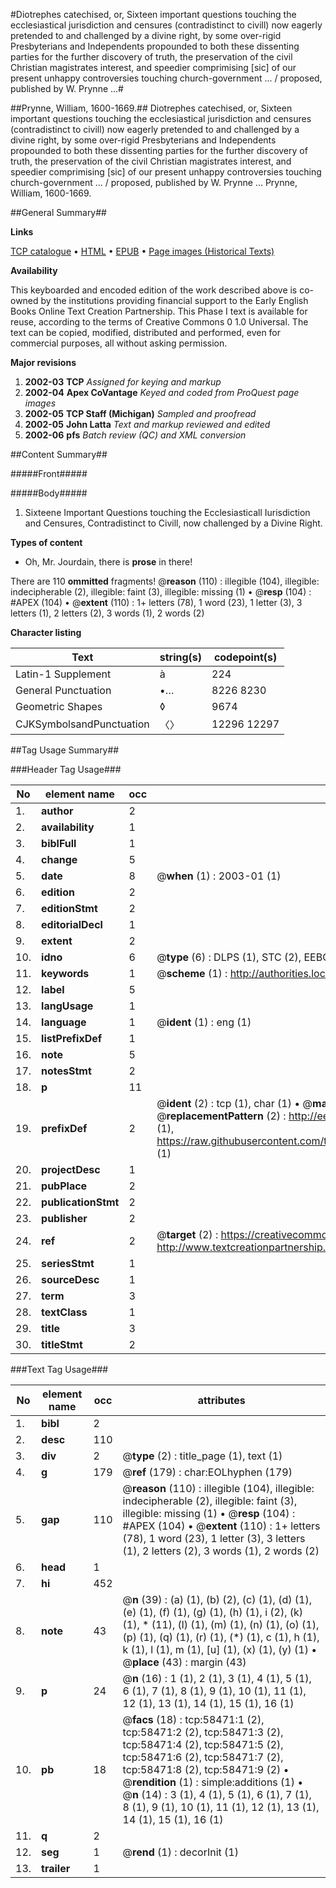 #Diotrephes catechised, or, Sixteen important questions touching the ecclesiastical jurisdiction and censures (contradistinct to civill) now eagerly pretended to and challenged by a divine right, by some over-rigid Presbyterians and Independents propounded to both these dissenting parties for the further discovery of truth, the preservation of the civil Christian magistrates interest, and speedier comprimising [sic] of our present unhappy controversies touching church-government ... / proposed, published by W. Prynne ...#

##Prynne, William, 1600-1669.##
Diotrephes catechised, or, Sixteen important questions touching the ecclesiastical jurisdiction and censures (contradistinct to civill) now eagerly pretended to and challenged by a divine right, by some over-rigid Presbyterians and Independents propounded to both these dissenting parties for the further discovery of truth, the preservation of the civil Christian magistrates interest, and speedier comprimising [sic] of our present unhappy controversies touching church-government ... / proposed, published by W. Prynne ...
Prynne, William, 1600-1669.

##General Summary##

**Links**

[TCP catalogue](http://www.ota.ox.ac.uk/tcp/)  • 
[HTML](http://tei.it.ox.ac.uk/tcp/Texts-HTML/free/A56/A56155.html)  • 
[EPUB](http://tei.it.ox.ac.uk/tcp/Texts-EPUB/free/A56/A56155.epub) • 
[Page images (Historical Texts)](https://data.historicaltexts.jisc.ac.uk/view?pubId=eebo-12276974e&pageId=eebo-12276974e-58471-1)

**Availability**

This keyboarded and encoded edition of the
	       work described above is co-owned by the institutions
	       providing financial support to the Early English Books
	       Online Text Creation Partnership. This Phase I text is
	       available for reuse, according to the terms of Creative
	       Commons 0 1.0 Universal. The text can be copied,
	       modified, distributed and performed, even for
	       commercial purposes, all without asking permission.

**Major revisions**

1. __2002-03__ __TCP__ *Assigned for keying and markup*
1. __2002-04__ __Apex CoVantage__ *Keyed and coded from ProQuest page images*
1. __2002-05__ __TCP Staff (Michigan)__ *Sampled and proofread*
1. __2002-05__ __John Latta__ *Text and markup reviewed and edited*
1. __2002-06__ __pfs__ *Batch review (QC) and XML conversion*

##Content Summary##

#####Front#####

#####Body#####

1. Sixteene Important Questions touching the Ecclesiasticall Iurisdiction and Censures, Contradistinct to Civill, now challenged by a Divine Right.

**Types of content**

  * Oh, Mr. Jourdain, there is **prose** in there!

There are 110 **ommitted** fragments! 
 @__reason__ (110) : illegible (104), illegible: indecipherable (2), illegible: faint (3), illegible: missing (1)  •  @__resp__ (104) : #APEX (104)  •  @__extent__ (110) : 1+ letters (78), 1 word (23), 1 letter (3), 3 letters (1), 2 letters (2), 3 words (1), 2 words (2)

**Character listing**


|Text|string(s)|codepoint(s)|
|---|---|---|
|Latin-1 Supplement|à|224|
|General Punctuation|•…|8226 8230|
|Geometric Shapes|◊|9674|
|CJKSymbolsandPunctuation|〈〉|12296 12297|

##Tag Usage Summary##

###Header Tag Usage###

|No|element name|occ|attributes|
|---|---|---|---|
|1.|__author__|2||
|2.|__availability__|1||
|3.|__biblFull__|1||
|4.|__change__|5||
|5.|__date__|8| @__when__ (1) : 2003-01 (1)|
|6.|__edition__|2||
|7.|__editionStmt__|2||
|8.|__editorialDecl__|1||
|9.|__extent__|2||
|10.|__idno__|6| @__type__ (6) : DLPS (1), STC (2), EEBO-CITATION (1), OCLC (1), VID (1)|
|11.|__keywords__|1| @__scheme__ (1) : http://authorities.loc.gov/ (1)|
|12.|__label__|5||
|13.|__langUsage__|1||
|14.|__language__|1| @__ident__ (1) : eng (1)|
|15.|__listPrefixDef__|1||
|16.|__note__|5||
|17.|__notesStmt__|2||
|18.|__p__|11||
|19.|__prefixDef__|2| @__ident__ (2) : tcp (1), char (1)  •  @__matchPattern__ (2) : ([0-9\-]+):([0-9IVX]+) (1), (.+) (1)  •  @__replacementPattern__ (2) : http://eebo.chadwyck.com/downloadtiff?vid=$1&page=$2 (1), https://raw.githubusercontent.com/textcreationpartnership/Texts/master/tcpchars.xml#$1 (1)|
|20.|__projectDesc__|1||
|21.|__pubPlace__|2||
|22.|__publicationStmt__|2||
|23.|__publisher__|2||
|24.|__ref__|2| @__target__ (2) : https://creativecommons.org/publicdomain/zero/1.0/ (1), http://www.textcreationpartnership.org/docs/. (1)|
|25.|__seriesStmt__|1||
|26.|__sourceDesc__|1||
|27.|__term__|3||
|28.|__textClass__|1||
|29.|__title__|3||
|30.|__titleStmt__|2||


###Text Tag Usage###

|No|element name|occ|attributes|
|---|---|---|---|
|1.|__bibl__|2||
|2.|__desc__|110||
|3.|__div__|2| @__type__ (2) : title_page (1), text (1)|
|4.|__g__|179| @__ref__ (179) : char:EOLhyphen (179)|
|5.|__gap__|110| @__reason__ (110) : illegible (104), illegible: indecipherable (2), illegible: faint (3), illegible: missing (1)  •  @__resp__ (104) : #APEX (104)  •  @__extent__ (110) : 1+ letters (78), 1 word (23), 1 letter (3), 3 letters (1), 2 letters (2), 3 words (1), 2 words (2)|
|6.|__head__|1||
|7.|__hi__|452||
|8.|__note__|43| @__n__ (39) : (a) (1), (b) (2), (c) (1), (d) (1), (e) (1), (f) (1), (g) (1), (h) (1), i (2), (k) (1), * (11), (l) (1), (m) (1), (n) (1), (o) (1), (p) (1), (q) (1), (r) (1), (*) (1), c (1), h (1), k (1), l (1), m (1), [u] (1), (x) (1), (y) (1)  •  @__place__ (43) : margin (43)|
|9.|__p__|24| @__n__ (16) : 1 (1), 2 (1), 3 (1), 4 (1), 5 (1), 6 (1), 7 (1), 8 (1), 9 (1), 10 (1), 11 (1), 12 (1), 13 (1), 14 (1), 15 (1), 16 (1)|
|10.|__pb__|18| @__facs__ (18) : tcp:58471:1 (2), tcp:58471:2 (2), tcp:58471:3 (2), tcp:58471:4 (2), tcp:58471:5 (2), tcp:58471:6 (2), tcp:58471:7 (2), tcp:58471:8 (2), tcp:58471:9 (2)  •  @__rendition__ (1) : simple:additions (1)  •  @__n__ (14) : 3 (1), 4 (1), 5 (1), 6 (1), 7 (1), 8 (1), 9 (1), 10 (1), 11 (1), 12 (1), 13 (1), 14 (1), 15 (1), 16 (1)|
|11.|__q__|2||
|12.|__seg__|1| @__rend__ (1) : decorInit (1)|
|13.|__trailer__|1||
